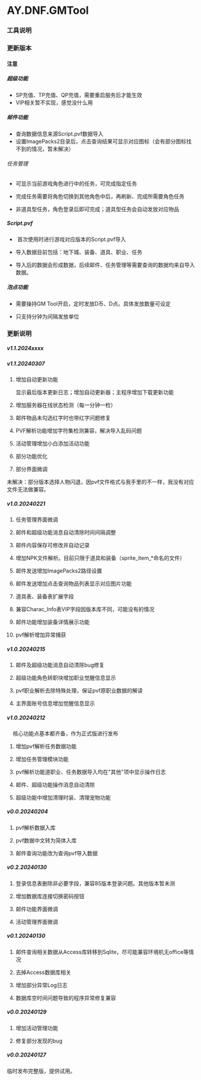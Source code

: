 # AY.DNF.GMTool

### 工具说明

### 更新版本

#### 注意

##### 超级功能

- SP充值、TP充值、QP充值，需要重启服务后才能生效
- VIP相关暂不实现，感觉没什么用

##### 邮件功能

- 查询数据信息来源Script.pvf数据导入 
- 设置ImagePacks2目录后，点击查询结果可显示对应图标（会有部分图标找不到的情况，暂未解决）

###### 任务管理

- 可显示当前游戏角色进行中的任务，可完成指定任务

- 完成任务需要将角色切换到其他角色中后，再刷新、完成所需要角色任务

- 非道具型任务，角色登录后即可完成；道具型任务会自动发放对应物品

##### Script.pvf

-  首次使用时进行游戏对应版本的Script.pvf导入

- 导入数据目前包括：地下城、装备、道具、职业、任务

- 导入后的数据会形成数据，后续邮件、任务管理等需要查询的数据均来自导入数据。 

##### 泡点功能

- 需要操持GM Tool开启，定时发放D币、D点。具体发放数量可设定

- 只支持分钟为间隔发放单位

### 更新说明

##### v1.1.2024xxxx

##### v1.1.20240307

1. 增加自动更新功能
   
   显示最后版本更新日志；增加自动更新器；主程序增加下载更新功能

2. 增加服务器在线状态检测（每一分钟一检）

3. 邮件物品未勾选红字时也带红字问题修复

4. PVF解析功能增加字符集检测兼容，解决导入乱码问题

5. 活动管理增加小白添加活动功能

6. 部分功能优化

7. 部分界面微调

未解决：部分版本选择人物闪退，因pvf文件格式与我手里的不一样，我没有对应文件无法做兼容。

##### v1.0.20240221

1. 任务管理界面微调

2. 邮件和超级功能消息自动清除时间间隔调整

3. 邮件内容保存可修改并自动记录

4. 增加NPK文件解析。目前只限于道具和装备（sprite_item_*命名的文件）

5. 邮件发送增加ImagePacks2路径设置

6. 邮件发送增加点击查询物品列表显示对应图片功能

7. 道具表、装备表扩展字段

8. 兼容Charac_Info表VIP字段因版本库不同，可能没有的情况

9. 邮件功能增加装备详情展示功能

10. pvf解析增加异常捕获

##### v1.0.20240215

1. 邮件及超级功能消息自动清除bug修复

2. 超级功能角色转职块增加职业觉醒信息显示

3. pvf职业解析去除特殊处理，保证pvf原职业数据的解读

4. 主界面账号信息增加觉醒信息显示

##### v1.0.20240212

    核心功能点基本都齐备，作为正式版进行发布

1. 增加pvf解析任务数据功能

2. 增加任务管理模块功能

3. pvf解析功能道职业、任务数据导入均在"其他"项中显示操作日志

4. 邮件、超级功能操作消息自动清除

5. 超级功能中增加清理时装、清理宠物功能

##### v0.0.20240204

1. pvf解析数据入库

2. pvf数据中文转为简体入库

3. 邮件查询功能改为查询pvf导入数据

##### v0.2.20240130

1. 登录信息表删除非必要字段，兼容85版本登录问题。其他版本暂未测

2. 增加数据库连接切换密码按钮

3. 邮件功能界面微调

4. 活动管理界面微调

##### v0.1.20240130

1. 邮件查询相关数据从Access库转移到Sqlite，尽可能兼容环境机无office等情况

2. 去掉Access数据库相关

3. 增加部分异常Log日志

4. 数据库空时间问题导致的程序异常修复兼容

##### v0.0.20240129

1. 增加活动管理功能

2. 修复部分发现的bug

##### v0.0.20240127

临时发布完整版，提供试用。